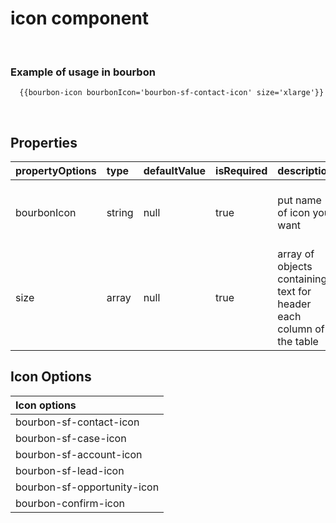 
# icon component

&nbsp;

### Example of usage in bourbon
```
  {{bourbon-icon bourbonIcon='bourbon-sf-contact-icon' size='xlarge'}}
```

&nbsp;

## Properties
| propertyOptions | type | defaultValue | isRequired | description | options |
|----------|:----------|:--------------|:------------|:-------------|:------|
| bourbonIcon | string | null | true | put name of icon you want | see table below for options |
| size | array | null | true | array of objects containing text for header each column of the table ||


## Icon Options
| Icon options |
|:------|
| bourbon-sf-contact-icon |
| bourbon-sf-case-icon |
| bourbon-sf-account-icon |
| bourbon-sf-lead-icon |
| bourbon-sf-opportunity-icon |
| bourbon-confirm-icon |

